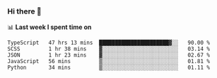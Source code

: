 ### Hi there 👋

<!--
**DBvc/DBvc** is a ✨ _special_ ✨ repository because its `README.md` (this file) appears on your GitHub profile.

Here are some ideas to get you started:

- 🔭 I’m currently working on ...
- 🌱 I’m currently learning ...
- 👯 I’m looking to collaborate on ...
- 🤔 I’m looking for help with ...
- 💬 Ask me about ...
- 📫 How to reach me: ...
- 😄 Pronouns: ...
- ⚡ Fun fact: ...
-->

📊 **Last week I spent time on**
<!--START_SECTION:waka-->
```text
TypeScript   47 hrs 13 mins  ██████████████████████▓░░   90.00 % 
SCSS         1 hr 38 mins    ▓░░░░░░░░░░░░░░░░░░░░░░░░   03.14 % 
JSON         1 hr 23 mins    ▓░░░░░░░░░░░░░░░░░░░░░░░░   02.67 % 
JavaScript   56 mins         ▒░░░░░░░░░░░░░░░░░░░░░░░░   01.81 % 
Python       34 mins         ▒░░░░░░░░░░░░░░░░░░░░░░░░   01.11 % 
```
<!--END_SECTION:waka-->
